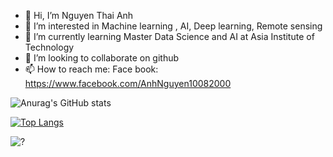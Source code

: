 - 👋 Hi, I’m Nguyen Thai Anh
- 👀 I’m interested in Machine learning , AI, Deep learning, Remote sensing
- 🌱 I’m currently learning Master Data Science and AI at Asia Institute of Technology
- 💞️ I’m looking to collaborate on github
- 📫 How to reach me: Face book: https://www.facebook.com/AnhNguyen10082000

<!---
anhnguyen1008/anhnguyen1008 is a ✨ special ✨ repository because its `README.md` (this file) appears on your GitHub profile.
You can click the Preview link to take a look at your changes.
--->

![Anurag's GitHub stats](https://github-readme-stats.vercel.app/api?username=anhnguyen1008&show_icons=true&theme=dracula)

[![Top Langs](https://github-readme-stats.vercel.app/api/top-langs/?username=anhnguyen1008&layout=compact&langs_count=8)](https://github.com/anhnguyen1008)

![?](https://github-profile-trophy.vercel.app/?username=anhnguyen1008&theme=dracula)
